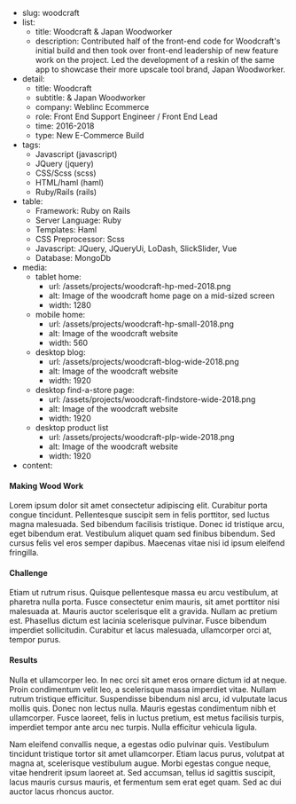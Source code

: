 - slug: woodcraft
- list:
    - title: Woodcraft & Japan Woodworker
    - description: Contributed half of the front-end code for Woodcraft's initial build and then took over front-end leadership of new feature work on the project. Led the development of a reskin of the same app to showcase their more upscale tool brand, Japan Woodworker.
- detail:
    - title: Woodcraft
    - subtitle: & Japan Woodworker
    - company: Weblinc Ecommerce
    - role: Front End Support Engineer / Front End Lead
    - time: 2016-2018
    - type: New E-Commerce Build
- tags:
    - Javascript (javascript)
    - JQuery (jquery)
    - CSS/Scss (scss)
    - HTML/haml (haml)
    - Ruby/Rails (rails)
- table:
    - Framework: Ruby on Rails
    - Server Language: Ruby
    - Templates: Haml
    - CSS Preprocessor: Scss
    - Javascript: JQuery, JQueryUi, LoDash, SlickSlider, Vue
    - Database: MongoDb
- media:
    - tablet home:
        - url: /assets/projects/woodcraft-hp-med-2018.png
        - alt: Image of the woodcraft home page on a mid-sized screen
        - width: 1280
    - mobile home:
        - url: /assets/projects/woodcraft-hp-small-2018.png
        - alt: Image of the woodcraft website
        - width: 560
    - desktop blog:
        - url: /assets/projects/woodcraft-blog-wide-2018.png
        - alt: Image of the woodcraft website
        - width: 1920
    - desktop find-a-store page:
        - url: /assets/projects/woodcraft-findstore-wide-2018.png
        - alt: Image of the woodcraft website
        - width: 1920
    - desktop product list
        - url: /assets/projects/woodcraft-plp-wide-2018.png
        - alt: Image of the woodcraft website
        - width: 1920
- content:

#### Making Wood Work

Lorem ipsum dolor sit amet consectetur adipiscing elit. Curabitur porta congue tincidunt. Pellentesque suscipit sem in felis porttitor, sed luctus magna malesuada. Sed bibendum facilisis tristique. Donec id tristique arcu, eget bibendum erat. Vestibulum aliquet quam sed finibus bibendum. Sed cursus felis vel eros semper dapibus. Maecenas vitae nisi id ipsum eleifend fringilla.

#### Challenge

Etiam ut rutrum risus. Quisque pellentesque massa eu arcu vestibulum, at pharetra nulla porta. Fusce consectetur enim mauris, sit amet porttitor nisi malesuada at. Mauris auctor scelerisque elit a gravida. Nullam ac pretium est. Phasellus dictum est lacinia scelerisque pulvinar. Fusce bibendum imperdiet sollicitudin. Curabitur et lacus malesuada, ullamcorper orci at, tempor purus.

#### Results

Nulla et ullamcorper leo. In nec orci sit amet eros ornare dictum id at neque. Proin condimentum velit leo, a scelerisque massa imperdiet vitae. Nullam rutrum tristique efficitur. Suspendisse bibendum nisl arcu, id vulputate lacus mollis quis. Donec non lectus nulla. Mauris egestas condimentum nibh et ullamcorper. Fusce laoreet, felis in luctus pretium, est metus facilisis turpis, imperdiet tempor ante arcu nec turpis. Nulla efficitur vehicula ligula.

Nam eleifend convallis neque, a egestas odio pulvinar quis. Vestibulum tincidunt tristique tortor sit amet ullamcorper. Etiam lacus purus, volutpat at magna at, scelerisque vestibulum augue. Morbi egestas congue neque, vitae hendrerit ipsum laoreet at. Sed accumsan, tellus id sagittis suscipit, lacus mauris cursus mauris, et fermentum sem erat eget quam. Sed ac dui auctor lacus rhoncus auctor.
